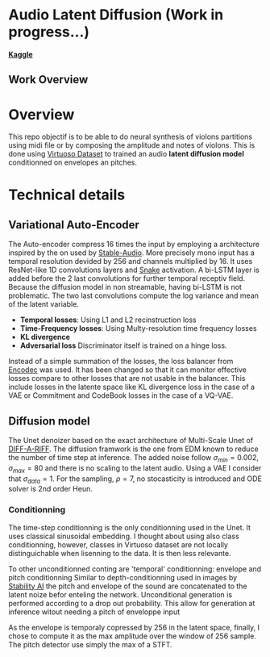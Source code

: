 # Audio Latent Diffusion (Work in progress...)

[**Kaggle**](./code/Experiments_WaveShaper.ipynb)

## Work Overview

# Overview

This repo objectif is to be able to do neural synthesis of violons partitions using midi file or by composing the amplitude and notes of violons.
This is done using [Virtuoso Dataset](https://paperswithcode.com/dataset/virtuoso-strings) to trained an audio **latent diffusion model** conditionned on envelopes an pitches.

# Technical details

## Variational Auto-Encoder

The Auto-encoder compress 16 times the input by employing a architecture inspired by the on used by [Stable-Audio](https://github.com/Stability-AI/stable-audio-tools). More precisely mono input has a temporal resolution devided by 256 and channels multiplied by 16.
It uses ResNet-like 1D convolutions layers and [Snake](https://arxiv.org/pdf/2006.08195v2) activation. A bi-LSTM layer is added before the 2 last convolutions for further temporal receptiv field. Because the diffusion model in non streamable, having bi-LSTM is not problematic.
The two last convolutions compute the log variance and mean of the latent variable.

- **Temporal losses**: Using L1 and L2 recinstruction loss
- **Time-Frequency losses**: Using Multy-resolution time frequency losses
- **KL divergence**
- **Adversarial loss** 
Discriminator itself is trained on a hinge loss.

Instead of a simple summation of the losses, the loss balancer from [Encodec](https://arxiv.org/abs/2210.13438) was used. It has been changed so that it can monitor effective losses compare to other losses that are not usable in the balancer. This include losses in the latente space like KL divergence loss in the case of a VAE or Commitment and CodeBook losses in the case of a VQ-VAE.

## Diffusion model

The Unet denoizer based on the exact architecture of Multi-Scale Unet of [DIFF-A-RIFF](https://arxiv.org/pdf/2406.08384).
The diffusion framwork is the one from EDM known to reduce the number of time step at inference. The added noise follow $\sigma_{min} = 0.002, \sigma_{max} = 80$ and there is no scaling to the latent audio. Using a VAE I consider that $\sigma_{data} = 1$. For the sampling, $\rho = 7$, no stocasticity is introduced and ODE solver is 2nd order Heun.

### Conditionning

The time-step conditionning is the only conditionning used in the Unet. It uses classical sinusoidal embedding. I thought about using also class conditionning, however, classes in Virtuoso dataset are not locally distinguichable when lisenning to the data. It is then less relevante.

To other unconditionned conting are 'temporal' conditionning: envelope and pitch conditionning 
Similar to depth-conditionning used in images by [Stability AI](https://github.com/Stability-AI/stablediffusion) the pitch and envelope of the sound are concatenated to the latent noize befor enteling the network. Unconditional generation is performed according to a drop out probability. This allow for generation at inference witout needing a pitch of enveloppe input

As the envelope is temporaly copressed by 256 in the latent space, finally, I chose to compute it as the max amplitude over the window of 256 sample. The pitch detector use simply the max of a STFT.
